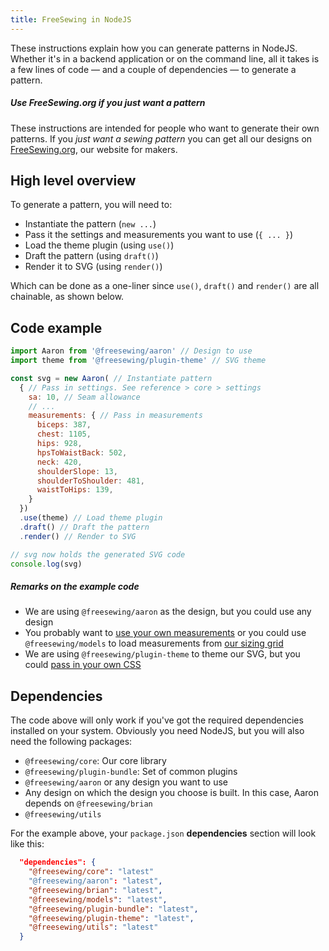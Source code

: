 ```yaml
---
title: FreeSewing in NodeJS
---
```


These instructions explain how you can generate patterns in NodeJS.
Whether it's in a backend application or on the command line, all
it takes is a few lines of code — and a couple of dependencies — to
generate a pattern.

<Tip>

##### Use FreeSewing.org if you just want a pattern

These instructions are intended for people who want to generate
their own patterns. If you _just want a sewing pattern_ you can
get all our designs on [FreeSewing.org](https://FreeSewing.org/),
our website for makers.

</Tip> 

## High level overview

To generate a pattern, you will need to:

- Instantiate the pattern (`new ...`)
- Pass it the settings and measurements you want to use (`{ ... }`)
- Load the theme plugin (using `use()`)
- Draft the pattern (using `draft()`)
- Render it to SVG  (using `render()`)

Which can be done as a one-liner since `use()`, `draft()` and
`render()` are all chainable, as shown below.

## Code example

```js
import Aaron from '@freesewing/aaron' // Design to use
import theme from '@freesewing/plugin-theme' // SVG theme

const svg = new Aaron( // Instantiate pattern
  { // Pass in settings. See reference > core > settings
    sa: 10, // Seam allowance
    // ... 
    measurements: { // Pass in measurements
      biceps: 387,
      chest: 1105,
      hips: 928,
      hpsToWaistBack: 502,
      neck: 420,
      shoulderSlope: 13,
      shoulderToShoulder: 481,
      waistToHips: 139,
    }
  })
  .use(theme) // Load theme plugin
  .draft() // Draft the pattern
  .render() // Render to SVG

// svg now holds the generated SVG code
console.log(svg)
```

<Note>

##### Remarks on the example code

- We are using `@freesewing/aaron` as the design, but you could use any design
- You probably want to [use your own measurements](/reference/api/settings/measurements)
  or you could use `@freesewing/models` to load measurements from [our sizing grid](https://freesewing.org/sizes/)
- We are using `@freesewing/plugin-theme` to theme our SVG, but you
  could [pass in your own CSS](/guides/plugins/using-hooks-without-plugin)

</Note>

## Dependencies

The code above will only work if you've got the required dependencies installed on your system.
Obviously you need NodeJS, but you will also need the following packages:

- `@freesewing/core`: Our core library
- `@freesewing/plugin-bundle`: Set of common plugins
- `@freesewing/aaron` or any design you want to use
- Any design on which the design you choose is built. In this case, Aaron depends on `@freesewing/brian`
- `@freesewing/utils`

For the example above, your `package.json` **dependencies** section will look like this:

```json
  "dependencies": {
    "@freesewing/core": "latest"
    "@freesewing/aaron": "latest",
    "@freesewing/brian": "latest",
    "@freesewing/models": "latest",
    "@freesewing/plugin-bundle": "latest",
    "@freesewing/plugin-theme": "latest",
    "@freesewing/utils": "latest"
  }
```
